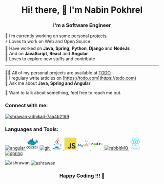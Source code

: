<h1 align="center">Hi! there, 👋 I'm <strong>Nabin Pokhrel</strong></h1>
<h3 align="center">I'm a Software Engineer</h3>

🔭 I’m currently working on some personal projects.                
⚡ Loves to work on Web and Open Source  
🌱 Have worked on __Java__, __Spring__, __Python__, __Django__ and __NodeJs__  
🌱 And on __JavaScript__,  __React__ and __Angular__  
🤔 Loves to explore new stuffs and contribute  
<hr/>

👨‍💻 All of my personal projects are available at 
[TODO](TODO)  
📝 I regulary write articles on [https://todo.com](https://todo.com)  
💬 Ask me about **Java, Spring and Angular**  

💬 Want to talk about something, feel free to reach me out.   

<p align="left">
<h3 align="left">Connect with me:</h3>
<a href="https://linkedin.com/in/nabin-pokhrel" target="blank"><img align="center" src="https://cdn.jsdelivr.net/npm/simple-icons@3.0.1/icons/linkedin.svg" alt="shrawan-adhikari-7aa4b2169" height="30" width="40" /></a>
</p>

<h3 align="left">Languages and Tools:</h3>
<p align="left"> <a href="https://angular.io" target="_blank"> <img src="https://angular.io/assets/images/logos/angular/angular.svg" alt="angular" width="40" height="40"/> </a> <a href="https://www.docker.com/" target="_blank"> <img src="https://raw.githubusercontent.com/devicons/devicon/master/icons/docker/docker-original-wordmark.svg" alt="docker" width="40" height="40"/> </a> <a href="https://git-scm.com/" target="_blank"> <img src="https://www.vectorlogo.zone/logos/git-scm/git-scm-icon.svg" alt="git" width="40" height="40"/> </a> <a href="https://www.java.com" target="_blank"> <img src="https://raw.githubusercontent.com/devicons/devicon/master/icons/java/java-original.svg" alt="java" width="40" height="40"/> </a> <a href="https://developer.mozilla.org/en-US/docs/Web/JavaScript" target="_blank"> <img src="https://raw.githubusercontent.com/devicons/devicon/master/icons/javascript/javascript-original.svg" alt="javascript" width="40" height="40"/> </a> <a href="https://www.mysql.com/" target="_blank"> <img src="https://raw.githubusercontent.com/devicons/devicon/master/icons/mysql/mysql-original-wordmark.svg" alt="mysql" width="40" height="40"/> </a> <a href="https://nodejs.org" target="_blank"> <img src="https://raw.githubusercontent.com/devicons/devicon/master/icons/nodejs/nodejs-original-wordmark.svg" alt="nodejs" width="40" height="40"/> </a> <a href="https://www.rabbitmq.com" target="_blank"> <img src="https://www.vectorlogo.zone/logos/rabbitmq/rabbitmq-icon.svg" alt="rabbitMQ" width="40" height="40"/> </a> <a href="https://reactjs.org/" target="_blank"> <img src="https://raw.githubusercontent.com/devicons/devicon/master/icons/react/react-original-wordmark.svg" alt="react" width="40" height="40"/> </a> <a href="https://spring.io/" target="_blank"> <img src="https://www.vectorlogo.zone/logos/springio/springio-icon.svg" alt="spring" width="40" height="40"/> </a> </p>

<p><img align="left" src="https://github-readme-stats.vercel.app/api/top-langs/?username=nabin6246&layout=compact" alt="ashrawan" /></p>

<p>&nbsp;<img align="center" src="https://github-readme-stats.vercel.app/api?username=nabin6246&show_icons=true" alt="ashrawan" /></p>

 <h3 align="center"> Happy Coding !!! 🚀</h3>

